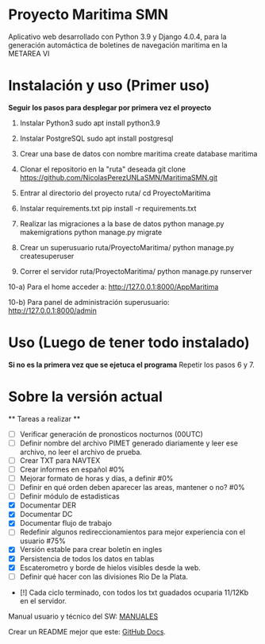 # Proyecto Maritima SMN
Aplicativo web desarrollado con Python 3.9 y Django 4.0.4, para la generación automáctica de boletines de navegación maritima en la METAREA VI


# Instalación y uso (Primer uso)
**Seguir los pasos para desplegar por primera vez el proyecto**

1) Instalar Python3
sudo apt install python3.9

2) Instalar PostgreSQL
sudo apt install postgresql

3) Crear una base de datos con nombre maritima
create database maritima

4) Clonar el repositorio en la "ruta" deseada
git clone https://github.com/NicolasPerezUNLaSMN/MaritimaSMN.git


5) Entrar al directorio del proyecto
ruta/ cd ProyectoMaritima


6) Instalar requirements.txt
pip install -r requirements.txt

7) Realizar las migraciones a la base de datos
python manage.py makemigrations
python manage.py migrate

8) Crear un superusuario
ruta/ProyectoMaritima/ 
python manage.py createsuperuser


9) Correr el servidor
ruta/ProyectoMaritima/ 
python manage.py runserver

10-a) Para el home acceder a: 
http://127.0.0.1:8000/AppMaritima

10-b) Para panel de administración superusuario:
http://127.0.0.1:8000/admin


# Uso (Luego de tener todo instalado)
**Si no es la primera vez que se ejetuca el programa**
Repetir los pasos 6 y 7.


# Sobre la versión actual
** Tareas a realizar **

- [ ] Verificar generación de pronosticos nocturnos (00UTC)
- [ ] Definir nombre del archivo PIMET generado diariamente y leer ese archivo, no leer el archivo de prueba.
- [ ] Crear TXT para NAVTEX
- [ ] Crear informes en español #0%
- [ ] Mejorar formato de horas y días, a definir #0%
- [ ] Definir en qué orden deben aparecer las areas, mantener o no? #0%
- [ ] Definir módulo de estadisticas
- [x] Documentar DER
- [x] Documentar DC
- [x] Documentar flujo de trabajo
- [ ] Redefinir algunos redireccionamientos para mejor experiencia con el usuario #75%
- [x] Versión estable para crear boletín en ingles
- [x] Persistencia de todos los datos en tablas 
- [x] Escaterometro y borde de hielos visibles desde la web. 
- [ ] Definir qué hacer con las divisiones Rio De la Plata.
- [!] Cada ciclo terminado, con todos los txt guadados ocuparia 11/12Kb en el servidor. 


Manual usuario y técnico del SW: [MANUALES](https://drive.google.com/drive/folders/1EdElg3e95aywZnOQJLetQNT4LN--bmhZ?usp=sharing)

Crear un README mejor que este: [GitHub Docs](https://docs.github.com/es/get-started/writing-on-github/getting-started-with-writing-and-formatting-on-github/basic-writing-and-formatting-syntax).